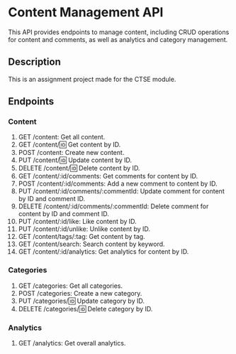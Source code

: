 # Content Management API


This API provides endpoints to manage content, including CRUD operations for content and comments, as well as analytics and category management.

## Description

This is an assignment project made for the CTSE module.

## Endpoints

### Content

1. GET /content: Get all content.
2. GET /content/:id: Get content by ID.
3. POST /content: Create new content.
4. PUT /content/:id: Update content by ID.
5. DELETE /content/:id: Delete content by ID.
6. GET /content/:id/comments: Get comments for content by ID.
7. POST /content/:id/comments: Add a new comment to content by ID.
8. PUT /content/:id/comments/:commentId: Update comment for content by ID and comment ID.
9. DELETE /content/:id/comments/:commentId: Delete comment for content by ID and comment ID.
10. PUT /content/:id/like: Like content by ID.
11. PUT /content/:id/unlike: Unlike content by ID.
12. GET /content/tags/:tag: Get content by tag.
13. GET /content/search: Search content by keyword.
14. GET /content/:id/analytics: Get analytics for content by ID.

### Categories

1. GET /categories: Get all categories.
2. POST /categories: Create a new category.
3. PUT /categories/:id: Update category by ID.
4. DELETE /categories/:id: Delete category by ID.

### Analytics

1. GET /analytics: Get overall analytics.
